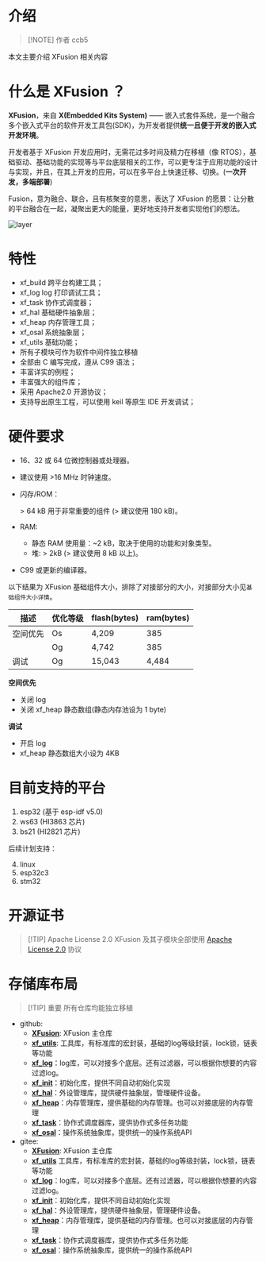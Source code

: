 # 介绍

> [!NOTE] 作者
> ccb5

本文主要介绍 XFusion 相关内容

# 什么是 XFusion ？

**XFusion**，来自 **X(Embedded Kits System)** —— 嵌入式套件系统，是一个融合多个嵌入式平台的软件开发工具包(SDK)，为开发者提供**统一且便于开发的嵌入式开发环境**。

开发者基于 XFusion 开发应用时，无需花过多时间及精力在移植（像 RTOS），基础驱动、基础功能的实现等与平台底层相关的工作，可以更专注于应用功能的设计与实现，并且，在其上开发的应用，可以在多平台上快速迁移、切换。(**一次开发，多端部署**)

Fusion，意为融合、联合，且有核聚变的意思，表达了 XFusion 的愿景：让分散的平台融合在一起，凝聚出更大的能量，更好地支持开发者实现他们的想法。

![layer](/image/xfusion_layer.png)

# 特性

- xf_build 跨平台构建工具；
- xf_log log 打印调试工具；
- xf_task 协作式调度器；
- xf_hal 基础硬件抽象层；
- xf_heap 内存管理工具；
- xf_osal 系统抽象层；
- xf_utils 基础功能；
- 所有子模块可作为软件中间件独立移植
- 全部由 C 编写完成，遵从 C99 语法；
- 丰富详实的例程；
- 丰富强大的组件库；
- 采用 Apache2.0 开源协议；
- 支持导出原生工程，可以使用 keil 等原生 IDE 开发调试；

# 硬件要求

- 16、32 或 64 位微控制器或处理器。
- 建议使用 >16 MHz 时钟速度。
- 闪存/ROM：

  \> 64 kB 用于非常重要的组件 (> 建议使用 180 kB)。

- RAM:

  - 静态 RAM 使用量：~2 kB，取决于使用的功能和对象类型。
  - 堆: > 2kB (> 建议使用 8 kB 以上)。

- C99 或更新的编译器。

以下结果为 XFusion 基础组件大小，排除了对接部分的大小，对接部分大小见`基础组件大小详情`​。

| 描述     | 优化等级 | flash(bytes) | ram(bytes) |
| -------- | -------- | ------------ | ---------- |
| 空间优先 | Os       | 4,209        | 385        |
|          | Og       | 4,742        | 385        |
| 调试     | Og       | 15,043       | 4,484      |

**空间优先**

- 关闭 log
- 关闭 xf_heap 静态数组(静态内存池设为 1 byte)

**调试**

- 开启 log
- xf_heap 静态数组大小设为 4KB

# 目前支持的平台

1. esp32 (基于 esp-idf v5.0)
2. ws63 (HI3863 芯片)
3. bs21 (HI2821 芯片)

后续计划支持：

4. linux
5. esp32c3
6. stm32

# 开源证书

> [!TIP] Apache License 2.0
> XFusion 及其子模块全部使用 [Apache License 2.0](https://www.apache.org/licenses/LICENSE-2.0) 协议

# 存储库布局

> [!TIP] 重要
> 所有仓库均能独立移植

- github:
  - [**XFusion**](https://github.com/x-eks-fusion/xfusion): XFusion 主仓库
  - [**xf_utils**](https://github.com/x-eks-fusion/xf_utils): 工具库，有标准库的宏封装，基础的log等级封装，lock锁，链表等功能
  - [**xf_log**](https://github.com/x-eks-fusion/xf_log)：log库，可以对接多个底层。还有过滤器，可以根据你想要的内容过滤log。
  - [**xf_init**](https://github.com/x-eks-fusion/xf_init)：初始化库，提供不同自动初始化实现
  - [**xf_hal**](https://github.com/x-eks-fusion/xf_hal)：外设管理库，提供硬件抽象层，管理硬件设备。
  - [**xf_heap**](https://github.com/x-eks-fusion/xf_heap)：内存管理库，提供基础的内存管理。也可以对接底层的内存管理
  - [**xf_task**](https://github.com/x-eks-fusion/xf_task)：协作式调度器库，提供协作式多任务功能
  - [**xf_osal**](https://github.com/x-eks-fusion/xf_osal)：操作系统抽象库，提供统一的操作系统API
- gitee:
  - [**XFusion**](https://gitee.com/x-eks-fusion/xfusion): XFusion 主仓库
  - [**xf_utils**](https://gitee.com/x-eks-fusion/xf_utils) 工具库，有标准库的宏封装，基础的log等级封装，lock锁，链表等功能
  - [**xf_log**](https://gitee.com/x-eks-fusion/xf_log)：log库，可以对接多个底层。还有过滤器，可以根据你想要的内容过滤log。
  - [**xf_init**](https://gitee.com/x-eks-fusion/xf_init)：初始化库，提供不同自动初始化实现
  - [**xf_hal**](https://gitee.com/x-eks-fusion/xf_hal)：外设管理库，提供硬件抽象层，管理硬件设备。
  - [**xf_heap**](https://gitee.com/x-eks-fusion/xf_heap)：内存管理库，提供基础的内存管理。也可以对接底层的内存管理
  - [**xf_task**](https://gitee.com/x-eks-fusion/xf_task)：协作式调度器库，提供协作式多任务功能
  - [**xf_osal**](https://github.com/x-eks-fusion/xf_osal)：操作系统抽象库，提供统一的操作系统API

